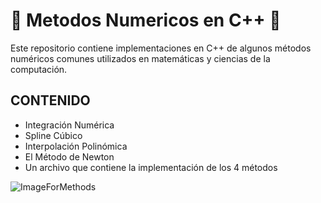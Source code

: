 # 🚀 Metodos Numericos en C++ 🚀


Este repositorio contiene implementaciones en C++ de algunos métodos numéricos comunes utilizados en matemáticas y ciencias de la computación.

## CONTENIDO

* Integración Numérica
* Spline Cúbico
* Interpolación Polinómica
* El Método de Newton
* Un archivo que contiene la implementación de los 4 métodos


![ImageForMethods](https://1.bp.blogspot.com/-w6qKoNevHNA/X5r-0hOG_8I/AAAAAAAAQbg/3J-0Oj89KP4k158Z2DMAzmf2TlR6xPVrwCLcBGAsYHQ/s700/que-son-metodos-numericos-ecuaciones-de-calculo.png)




